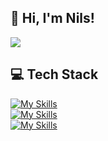 ## 👋 Hi, I'm Nils!
<!--
**NilsMorczinietz/NilsMorczinietz** is a ✨ _special_ ✨ repository because its `README.md` (this file) appears on your GitHub profile.

Here are some ideas to get you started:

- 🔭 I’m currently working on ...
- 🌱 I’m currently learning ...
- 👯 I’m looking to collaborate on ...
- 🤔 I’m looking for help with ...
- 💬 Ask me about ...
- 📫 How to reach me: ...
- 😄 Pronouns: ...
- ⚡ Fun fact: ...
-->

<!--
Source: https://github.com/anuraghazra/github-readme-stats
-->
<picture>
  <source
    srcset="https://github-readme-stats.vercel.app/api?username=NilsMorczinietz&show_icons=true&theme=dark"
    media="(prefers-color-scheme: dark)"
  />
  <source
    srcset="https://github-readme-stats.vercel.app/api?username=NilsMorczinietz&show_icons=true"
    media="(prefers-color-scheme: light), (prefers-color-scheme: no-preference)"
  />
  <img src="https://github-readme-stats.vercel.app/api?username=NilsMorczinietz&show_icons=true" />
</picture>

<!--
Source: https://github.com/tandpfun/skill-icons
-->
## 💻 Tech Stack
[![My Skills](https://skillicons.dev/icons?i=js,html,css,c,cpp,htmx,java,kotlin,lua,md)]()</br>
[![My Skills](https://skillicons.dev/icons?i=docker,firebase,git,npm,supabase,react,redux,nodejs,arduino)]()</br>
[![My Skills](https://skillicons.dev/icons?i=figma,idea,netlify,postman,notion,vscode)]()</br>
